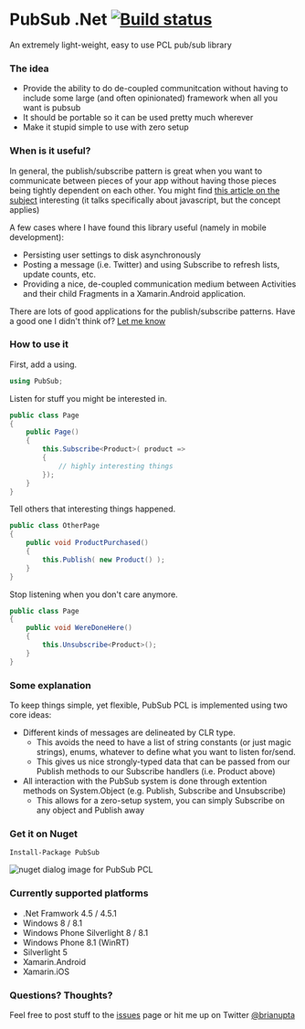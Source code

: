 # PubSub .Net [![Build status](https://ci.appveyor.com/api/projects/status/q228h98xg9905ghc)](https://ci.appveyor.com/project/upta/pubsub)

An extremely light-weight, easy to use PCL pub/sub library 

### The idea
* Provide the ability to do de-coupled communitcation without having to include some large (and often opinionated) framework when all you want is pubsub
* It should be portable so it can be used pretty much wherever
* Make it stupid simple to use with zero setup

### When is it useful?
In general, the publish/subscribe pattern is great when you want to communicate between pieces of your app without having those pieces being tightly dependent on each other.  You might find [this article on the subject](http://blog.mgechev.com/2013/04/24/why-to-use-publishsubscribe-in-javascript/) interesting (it talks specifically about javascript, but the concept applies)

A few cases where I have found this library useful (namely in mobile development):
* Persisting user settings to disk asynchronously
* Posting a message (i.e. Twitter) and using Subscribe to refresh lists, update counts, etc.
* Providing a nice, de-coupled communication medium between Activities and their child Fragments in a Xamarin.Android application.

There are lots of good applications for the publish/subscribe patterns.  Have a good one I didn't think of? [Let me know](https://github.com/upta/pubsub/issues)

### How to use it
First, add a using.
```c#
using PubSub;
```

Listen for stuff you might be interested in.

```c#
public class Page
{
	public Page()
	{
		this.Subscribe<Product>( product =>
		{
			// highly interesting things
		});
	}
}
```

Tell others that interesting things happened.

```c#
public class OtherPage
{
	public void ProductPurchased()
	{
		this.Publish( new Product() );
	}
}
```

Stop listening when you don't care anymore.

```c#
public class Page
{
	public void WereDoneHere()
	{
		this.Unsubscribe<Product>();
	}
}
```

### Some explanation
To keep things simple, yet flexible, PubSub PCL is implemented using two core ideas:
* Different kinds of messages are delineated by CLR type.
	- This avoids the need to have a list of string constants (or just magic strings), enums, whatever to define what you want to listen for/send.
	- This gives us nice strongly-typed data that can be passed from our Publish methods to our Subscribe handlers (i.e. Product above)
* All interaction with the PubSub system is done through extention methods on System.Object (e.g. Publish, Subscribe and Unsubscribe)
	- This allows for a zero-setup system, you can simply Subscribe on any object and Publish away

### Get it on Nuget

	Install-Package PubSub

![nuget dialog image for PubSub PCL](http://i.imgur.com/jH6ONPg.png "Nuget dialog for PubSub PCL")

### Currently supported platforms
* .Net Framwork 4.5 / 4.5.1
* Windows 8 / 8.1
* Windows Phone Silverlight 8 / 8.1
* Windows Phone 8.1 (WinRT)
* Silverlight 5
* Xamarin.Android
* Xamarin.iOS

### Questions? Thoughts?
Feel free to post stuff to the [issues](https://github.com/upta/pubsub/issues) page or hit me up on Twitter [@brianupta](https://twitter.com/brianupta)

